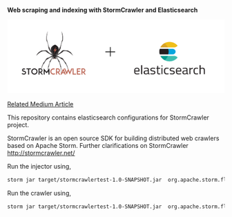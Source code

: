 **Web scraping and indexing with StormCrawler and Elasticsearch**

![](https://github.com/cnf271/stormcrawlertest/blob/master/src/main/resources/article-1-image.png)

[Related Medium Article](https://medium.com/analytics-vidhya/web-scraping-and-indexing-with-stormcrawler-and-elasticsearch-a105cb9c02ca)

This repository contains elasticsearch configurations for StormCrawler project. 

StormCrawler is an open source SDK for building distributed web crawlers based on Apache Storm. Further clarifications on StormCrawler http://stormcrawler.net/

Run the injector using,

``` sh
storm jar target/stormcrawlertest-1.0-SNAPSHOT.jar  org.apache.storm.flux.Flux --local es-injector.flux
```

Run the crawler using,


``` sh
storm jar target/stormcrawlertest-1.0-SNAPSHOT.jar  org.apache.storm.flux.Flux --local es-crawler.flux
```


